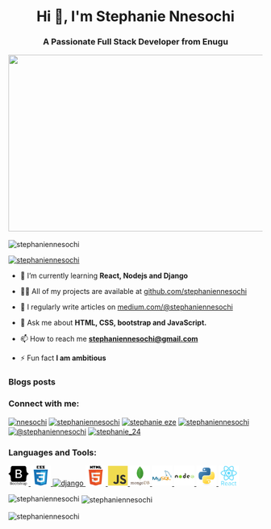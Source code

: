 <h1 align="center">Hi 👋, I'm Stephanie Nnesochi</h1>
<h3 align="center">A Passionate Full Stack Developer from Enugu</h3>

<img width= 1000% height=350px src = "https://cdn.sanity.io/images/tlr8oxjg/production/1ca7b34a8d5308a03ae186dfe72caabce0327fe2-1456x816.png?w=3840&q=80&fit=clip&auto=format">

<p align="left"> <img src="https://komarev.com/ghpvc/?username=stephaniennesochi&label=Profile%20views&color=0e75b6&style=flat" alt="stephaniennesochi" /> </p>

<p align="left"> <a href="https://github.com/ryo-ma/github-profile-trophy"><img src="https://github-profile-trophy.vercel.app/?username=stephaniennesochi" alt="stephaniennesochi" /></a> </p>

- 🌱 I’m currently learning **React, Nodejs and Django**

- 👨‍💻 All of my projects are available at [github.com/stephaniennesochi](github.com/stephaniennesochi)

- 📝 I regularly write articles on [medium.com/@stephaniennesochi](medium.com/@stephaniennesochi)

- 💬 Ask me about **HTML, CSS, bootstrap and JavaScript.**

- 📫 How to reach me **stephaniennesochi@gmail.com**

- ⚡ Fun fact **I am ambitious**

### Blogs posts
<!-- BLOG-POST-LIST:START -->
<!-- BLOG-POST-LIST:END -->

<h3 align="left">Connect with me:</h3>
<p align="left">
<a href="https://codepen.io/nnesochi" target="blank"><img align="center" src="https://raw.githubusercontent.com/rahuldkjain/github-profile-readme-generator/master/src/images/icons/Social/codepen.svg" alt="nnesochi" height="30" width="40" /></a>
<a href="https://linkedin.com/in/stephaniennesochi" target="blank"><img align="center" src="https://raw.githubusercontent.com/rahuldkjain/github-profile-readme-generator/master/src/images/icons/Social/linked-in-alt.svg" alt="stephaniennesochi" height="30" width="40" /></a>
<a href="https://fb.com/stephanie eze" target="blank"><img align="center" src="https://raw.githubusercontent.com/rahuldkjain/github-profile-readme-generator/master/src/images/icons/Social/facebook.svg" alt="stephanie eze" height="30" width="40" /></a>
<a href="https://instagram.com/stephaniennesochi" target="blank"><img align="center" src="https://raw.githubusercontent.com/rahuldkjain/github-profile-readme-generator/master/src/images/icons/Social/instagram.svg" alt="stephaniennesochi" height="30" width="40" /></a>
<a href="https://medium.com/@stephaniennesochi" target="blank"><img align="center" src="https://raw.githubusercontent.com/rahuldkjain/github-profile-readme-generator/master/src/images/icons/Social/medium.svg" alt="@stephaniennesochi" height="30" width="40" /></a>
<a href="https://www.leetcode.com/stephanie_24" target="blank"><img align="center" src="https://raw.githubusercontent.com/rahuldkjain/github-profile-readme-generator/master/src/images/icons/Social/leet-code.svg" alt="stephanie_24" height="30" width="40" /></a>
</p>

<h3 align="left">Languages and Tools:</h3>
<p align="left"> <a href="https://getbootstrap.com" target="_blank" rel="noreferrer"> <img src="https://raw.githubusercontent.com/devicons/devicon/master/icons/bootstrap/bootstrap-plain-wordmark.svg" alt="bootstrap" width="40" height="40"/> </a> <a href="https://www.w3schools.com/css/" target="_blank" rel="noreferrer"> <img src="https://raw.githubusercontent.com/devicons/devicon/master/icons/css3/css3-original-wordmark.svg" alt="css3" width="40" height="40"/> </a> <a href="https://www.djangoproject.com/" target="_blank" rel="noreferrer"> <img src="https://cdn.worldvectorlogo.com/logos/django.svg" alt="django" width="40" height="40"/> </a> <a href="https://www.w3.org/html/" target="_blank" rel="noreferrer"> <img src="https://raw.githubusercontent.com/devicons/devicon/master/icons/html5/html5-original-wordmark.svg" alt="html5" width="40" height="40"/> </a> <a href="https://developer.mozilla.org/en-US/docs/Web/JavaScript" target="_blank" rel="noreferrer"> <img src="https://raw.githubusercontent.com/devicons/devicon/master/icons/javascript/javascript-original.svg" alt="javascript" width="40" height="40"/> </a> <a href="https://www.mongodb.com/" target="_blank" rel="noreferrer"> <img src="https://raw.githubusercontent.com/devicons/devicon/master/icons/mongodb/mongodb-original-wordmark.svg" alt="mongodb" width="40" height="40"/> </a> <a href="https://www.mysql.com/" target="_blank" rel="noreferrer"> <img src="https://raw.githubusercontent.com/devicons/devicon/master/icons/mysql/mysql-original-wordmark.svg" alt="mysql" width="40" height="40"/> </a> <a href="https://nodejs.org" target="_blank" rel="noreferrer"> <img src="https://raw.githubusercontent.com/devicons/devicon/master/icons/nodejs/nodejs-original-wordmark.svg" alt="nodejs" width="40" height="40"/> </a> <a href="https://www.python.org" target="_blank" rel="noreferrer"> <img src="https://raw.githubusercontent.com/devicons/devicon/master/icons/python/python-original.svg" alt="python" width="40" height="40"/> </a> <a href="https://reactjs.org/" target="_blank" rel="noreferrer"> <img src="https://raw.githubusercontent.com/devicons/devicon/master/icons/react/react-original-wordmark.svg" alt="react" width="40" height="40"/> </a> </p>

<p><img align="left" src="https://github-readme-stats.vercel.app/api/top-langs?username=stephaniennesochi&show_icons=true&locale=en&layout=compact" alt="stephaniennesochi" /></p>

<p>&nbsp;<img align="center" src="https://github-readme-stats.vercel.app/api?username=stephaniennesochi&show_icons=true&locale=en" alt="stephaniennesochi" /></p>

<p><img align="center" src="https://github-readme-streak-stats.herokuapp.com/?user=stephaniennesochi&" alt="stephaniennesochi" /></p>
